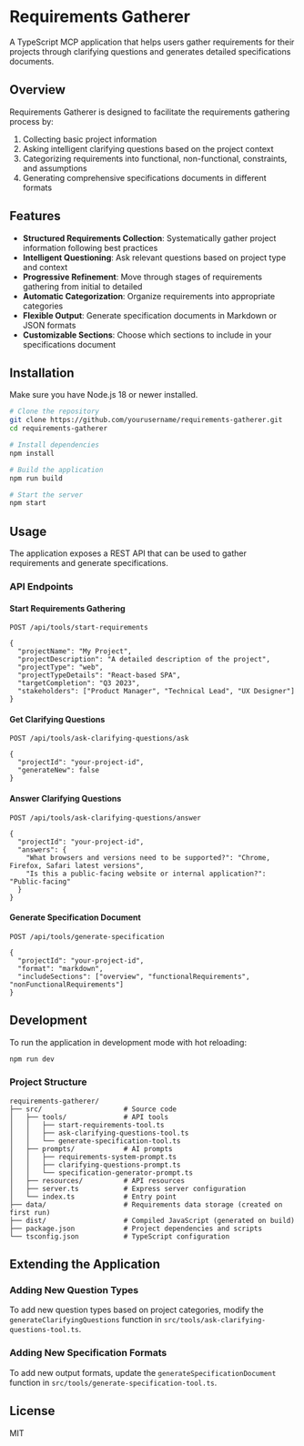 # Requirements Gatherer

A TypeScript MCP application that helps users gather requirements for their projects through clarifying questions and generates detailed specifications documents.

## Overview

Requirements Gatherer is designed to facilitate the requirements gathering process by:

1. Collecting basic project information
2. Asking intelligent clarifying questions based on the project context
3. Categorizing requirements into functional, non-functional, constraints, and assumptions
4. Generating comprehensive specifications documents in different formats

## Features

- **Structured Requirements Collection**: Systematically gather project information following best practices
- **Intelligent Questioning**: Ask relevant questions based on project type and context
- **Progressive Refinement**: Move through stages of requirements gathering from initial to detailed
- **Automatic Categorization**: Organize requirements into appropriate categories
- **Flexible Output**: Generate specification documents in Markdown or JSON formats
- **Customizable Sections**: Choose which sections to include in your specifications document

## Installation

Make sure you have Node.js 18 or newer installed.

```bash
# Clone the repository
git clone https://github.com/yourusername/requirements-gatherer.git
cd requirements-gatherer

# Install dependencies
npm install

# Build the application
npm run build

# Start the server
npm start
```

## Usage

The application exposes a REST API that can be used to gather requirements and generate specifications.

### API Endpoints

#### Start Requirements Gathering

```
POST /api/tools/start-requirements

{
  "projectName": "My Project",
  "projectDescription": "A detailed description of the project",
  "projectType": "web",
  "projectTypeDetails": "React-based SPA",
  "targetCompletion": "Q3 2023",
  "stakeholders": ["Product Manager", "Technical Lead", "UX Designer"]
}
```

#### Get Clarifying Questions

```
POST /api/tools/ask-clarifying-questions/ask

{
  "projectId": "your-project-id",
  "generateNew": false
}
```

#### Answer Clarifying Questions

```
POST /api/tools/ask-clarifying-questions/answer

{
  "projectId": "your-project-id",
  "answers": {
    "What browsers and versions need to be supported?": "Chrome, Firefox, Safari latest versions",
    "Is this a public-facing website or internal application?": "Public-facing"
  }
}
```

#### Generate Specification Document

```
POST /api/tools/generate-specification

{
  "projectId": "your-project-id",
  "format": "markdown",
  "includeSections": ["overview", "functionalRequirements", "nonFunctionalRequirements"]
}
```

## Development

To run the application in development mode with hot reloading:

```bash
npm run dev
```

### Project Structure

```
requirements-gatherer/
├── src/                    # Source code
│   ├── tools/              # API tools
│   │   ├── start-requirements-tool.ts
│   │   ├── ask-clarifying-questions-tool.ts
│   │   └── generate-specification-tool.ts
│   ├── prompts/            # AI prompts
│   │   ├── requirements-system-prompt.ts
│   │   ├── clarifying-questions-prompt.ts
│   │   └── specification-generator-prompt.ts
│   ├── resources/          # API resources
│   ├── server.ts           # Express server configuration
│   └── index.ts            # Entry point
├── data/                   # Requirements data storage (created on first run)
├── dist/                   # Compiled JavaScript (generated on build)
├── package.json            # Project dependencies and scripts
└── tsconfig.json           # TypeScript configuration
```

## Extending the Application

### Adding New Question Types

To add new question types based on project categories, modify the `generateClarifyingQuestions` function in `src/tools/ask-clarifying-questions-tool.ts`.

### Adding New Specification Formats

To add new output formats, update the `generateSpecificationDocument` function in `src/tools/generate-specification-tool.ts`.

## License

MIT